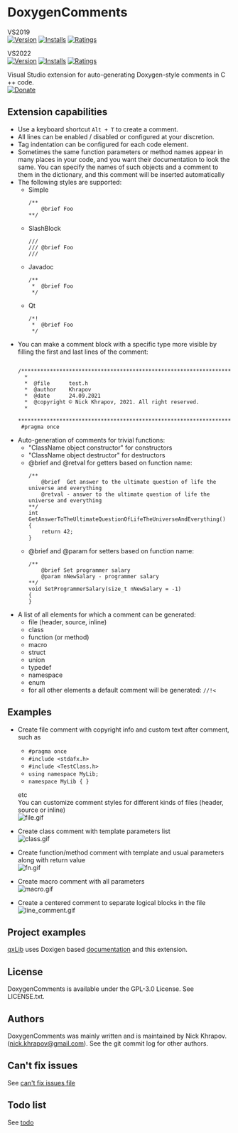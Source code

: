 # DoxygenComments

VS2019   
[![Version](https://vsmarketplacebadge.apphb.com/version-short/NickKhrapov.DoxygenComments.svg)](https://marketplace.visualstudio.com/items?itemName=NickKhrapov.DoxygenComments)
[![Installs](https://vsmarketplacebadge.apphb.com/installs-short/NickKhrapov.DoxygenComments.svg)](https://marketplace.visualstudio.com/items?itemName=NickKhrapov.DoxygenComments)
[![Ratings](https://vsmarketplacebadge.apphb.com/rating-star/NickKhrapov.DoxygenComments.svg)](https://marketplace.visualstudio.com/items?itemName=NickKhrapov.DoxygenComments)   

VS2022   
[![Version](https://vsmarketplacebadge.apphb.com/version-short/NickKhrapov.DoxygenComments2022.svg)](https://marketplace.visualstudio.com/items?itemName=NickKhrapov.DoxygenComments2022)
[![Installs](https://vsmarketplacebadge.apphb.com/installs-short/NickKhrapov.DoxygenComments2022.svg)](https://marketplace.visualstudio.com/items?itemName=NickKhrapov.DoxygenComments2022)
[![Ratings](https://vsmarketplacebadge.apphb.com/rating-star/NickKhrapov.DoxygenComments2022.svg)](https://marketplace.visualstudio.com/items?itemName=NickKhrapov.DoxygenComments2022)   

Visual Studio extension for auto-generating Doxygen-style comments in C ++ code.   
[![Donate](https://img.shields.io/badge/Donate-PayPal-green.svg)](http://paypal.me/nickkhrapov)

## Extension capabilities

* Use a keyboard shortcut `Alt + T` to create a comment.   
* All lines can be enabled / disabled or configured at your discretion.   
* Tag indentation can be configured for each code element.   
* Sometimes the same function parameters or method names appear in many places in your code, and you want their documentation to look the same. You can specify the names of such objects and a comment to them in the dictionary, and this comment will be inserted automatically
* The following styles are supported:
  * Simple   
    ```
    /**
        @brief Foo
    **/
    ```
  * SlashBlock   
    ```
    ///
    /// @brief Foo
    ///
    ```
  * Javadoc   
    ```
    /**
     *  @brief Foo
     */
    ```
  * Qt   
    ```
    /*!
     *  @brief Foo
     */
    ```
 * You can make a comment block with a specific type more visible by filling the first and last lines of the comment:
   ```
    /*******************************************************************************
     *
     *  @file      test.h
     *  @author    Khrapov
     *  @date      24.09.2021
     *  @copyright © Nick Khrapov, 2021. All right reserved.
     *
     ******************************************************************************/
    #pragma once
   ```
* Auto-generation of comments for trivial functions:
  * "ClassName object constructor" for constructors
  * "ClassName object destructor" for destructors
  * @brief and @retval for getters based on function name:
    ```
    /**
        @brief  Get answer to the ultimate question of life the universe and everything
        @retval - answer to the ultimate question of life the universe and everything
    **/
    int GetAnswerToTheUltimateQuestionOfLifeTheUniverseAndEverything()
    {
        return 42;
    }
    ```
  * @brief and @param for setters based on function name:
    ```
    /**
        @brief Set programmer salary
        @param nNewSalary - programmer salary
    **/
    void SetProgrammerSalary(size_t nNewSalary = -1)
    {
    }
    ```
* A list of all elements for which a comment can be generated:   
  * file (header, source, inline)   
  * class   
  * function (or method)   
  * macro   
  * struct   
  * union   
  * typedef   
  * namespace   
  * enum   
  * for all other elements a default comment will be generated: `//!<`   

## Examples

* Create file comment with copyright info and custom text after comment, such as
  * `#pragma once`
  * `#include <stdafx.h>`
  * `#include <TestClass.h>`
  * `using namespace MyLib;`
  * `namespace MyLib
    {
    }`
  
  etc   
  You can customize comment styles for different kinds of files (header, source or inline)   
![file.gif](https://s9.gifyu.com/images/file.gif)

* Create class comment with template parameters list   
![class.gif](https://s9.gifyu.com/images/class.gif)

* Create function/method comment with template and usual parameters along with return value   
![fn.gif](https://s9.gifyu.com/images/fn.gif)

* Create macro comment with all parameters   
![macro.gif](https://s9.gifyu.com/images/macro.gif)

* Create a centered comment to separate logical blocks in the file   
![line_comment.gif](https://s9.gifyu.com/images/line_comment.gif)

## Project examples

[qxLib](https://github.com/n0lavar/qxLib) uses Doxigen based [documentation](https://n0lavar.github.io/qxLib/files.html) and this extension.


## License

DoxygenComments is available under the GPL-3.0 License. See LICENSE.txt.   


## Authors

DoxygenComments was mainly written and is maintained by Nick Khrapov.
(nick.khrapov@gmail.com). See the git commit log for other authors.

## Can't fix issues

See [can't fix issues file](https://github.com/n0lavar/DoxygenComments/blob/main/ISSUES.md)

## Todo list

See [todo](https://github.com/n0lavar/DoxygenComments/projects/1)

